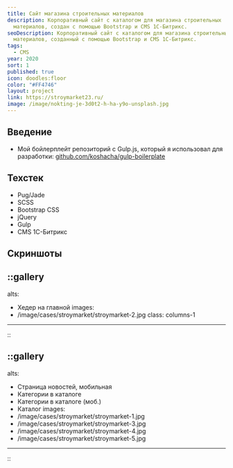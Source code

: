 ```yaml
---
title: Сайт магазина строительных материалов
description: Корпоративный сайт с каталогом для магазина строительных
  материалов, создан с помощью Bootstrap и CMS 1С-Битрикс.
seoDescription: Корпоративный сайт с каталогом для магазина строительных
  материалов, созданный с помощью Bootstrap и CMS 1С-Битрикс.
tags:
  - CMS
year: 2020
sort: 1
published: true
icon: doodles:floor
color: "#FF4746"
layout: project
link: https://stroymarket23.ru/
image: /image/nokting-je-3d0t2-h-ha-y9o-unsplash.jpg
---
```


## Введение

- Мой бойлерплейт репозиторий с Gulp.js, который я использовал для разработки: [github.com/koshacha/gulp-boilerplate](https://github.com/koshacha/gulp-boilerplate)

## Техстек

- Pug/Jade
- SCSS
- Bootstrap CSS
- jQuery
- Gulp
- CMS 1С-Битрикс

## Скриншоты

::gallery
---
alts:
  - Хедер на главной
images:
  - /image/cases/stroymarket/stroymarket-2.jpg
class: columns-1
---
::

::gallery
---
alts:
  - Страница новостей, мобильная
  - Категории в каталоге
  - Категории в каталоге (моб.)
  - Каталог
images:
  - /image/cases/stroymarket/stroymarket-1.jpg
  - /image/cases/stroymarket/stroymarket-3.jpg
  - /image/cases/stroymarket/stroymarket-4.jpg
  - /image/cases/stroymarket/stroymarket-5.jpg
---
::
